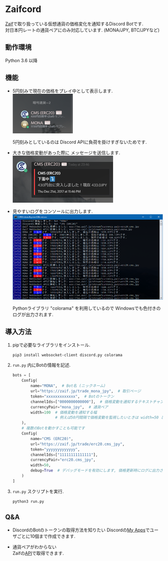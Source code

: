 # Zaifcord
[Zaif](https://zaif.jp)で取り扱っている仮想通貨の価格変化を通知するDiscord Botです.  
対日本円レートの通貨ペアにのみ対応しています. (MONA/JPY, BTC/JPYなど)

## 動作環境
Python 3.6 以降

## 機能
- 5円刻みで現在の価格をプレイ中として表示します.  
    ![](https://raw.githubusercontent.com/SlashNephy/Zaifcord/master/img/playing.png)
    
    5円刻みとしているのは Discord APIに負荷を掛けすぎないためです.

- 大きな価格変動があった際に メッセージを送信します.  
    ![](https://raw.githubusercontent.com/SlashNephy/Zaifcord/master/img/price_change.png)

- 見やすいログをコンソールに出力します.  
    ![](https://raw.githubusercontent.com/SlashNephy/Zaifcord/master/img/console.png)
    
    Pythonライブラリ "colorama" を利用しているので Windowsでも色付きのログが出力されます.

## 導入方法
1. pipで必要なライブラリをインストール.  
    ```bash
    pip3 install websocket-client discord.py colorama
    ```

2. `run.py` 内にBotの情報を記述.  
    ```python
    bots = [
        Config(
            name="MONA",  # Bot名 (ニックネーム)
            url="https://zaif.jp/trade_mona_jpy",  # 取引ページ
            token="xxxxxxxxxxxxx",  # Botのトークン
            channelIds=["0000000000000"],  # 価格変動を通知するテキストチャンネルID
            currencyPair="mona_jpy",  # 通貨ペア
            width=100  # 価格変動を通知する幅
                       # 例えば50円間隔で価格変動を監視したいときは width=50 とします.
        ),
        # 複数のBotを動かすことも可能です
        Config(
            name="CMS (ERC20)",
            url="https://zaif.jp/trade/erc20.cms_jpy",
            token="yyyyyyyyyyyyy",
            channelIds=["11111111111111"],
            currencyPair="erc20.cms_jpy",
            width=50,
            debug=True  # デバッグモードを有効にします, 価格更新時にログに出力されます
        )
    ]
    ```

3. `run.py` スクリプトを実行.  
    ```bash
    python3 run.py
    ```

## Q&A
- DiscordのBotのトークンの取得方法を知りたい
    Discordの[My Apps](https://discordapp.com/developers/applications/me)でユーザごとに10個まで作成できます.

- 通貨ペアがわからない  
    Zaifの[API](http://techbureau-api-document.readthedocs.io/ja/latest/public/2_individual/2_currency_pairs.html)で取得できます.  
